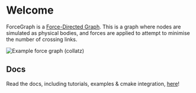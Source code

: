 <!-- SPDX-FileCopyrightText: 2021 metaquarx <metaquarx@protonmail.com>
SPDX-License-Identifier: Apache-2.0 -->

# Welcome

ForceGraph is a [Force-Directed Graph](https://en.wikipedia.org/wiki/Force-directed_graph_drawing). This is a graph where nodes are simulated as physical bodies, and forces are applied to attempt to minimise the number of crossing links.

![Example force graph (collatz)](docs/src/example-collatz.gif)

## Docs

Read the docs, including tutorials, examples & cmake integration, [here](https://metaquarx.gitlab.io/forcegraph)!

